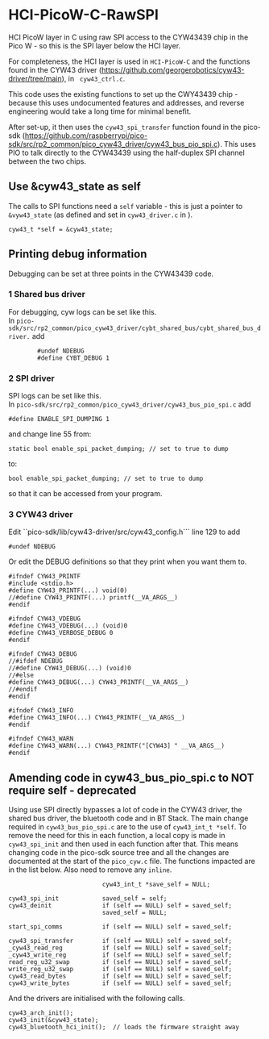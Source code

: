 # HCI-PicoW-C-RawSPI
HCI PicoW layer in C using raw SPI access to the CYW43439 chip in the Pico W - so this is the SPI layer below the HCI layer.   

For completeness, the HCI layer is used in ```HCI-PicoW-C``` and the functions found in the CYW43 driver (https://github.com/georgerobotics/cyw43-driver/tree/main), in ``` cyw43_ctrl.c```.

This code uses the existing functions to set up the CWY43439 chip - because this uses undocumented features and addresses, and reverse engineering would take a long time for minimal benefit.   

After set-up, it then uses the ```cyw43_spi_transfer``` function found in the pico-sdk (https://github.com/raspberrypi/pico-sdk/src/rp2_common/pico_cyw43_driver/cyw43_bus_pio_spi.c). This uses PIO to talk directly to the CYW43439 using the half-duplex SPI channel between the two chips.   

## Use &cyw43_state as self ##

The calls to SPI functions need a ```self``` variable - this is just a pointer to ```&vyw43_state``` (as defined and set in ```cyw43_driver.c``` in ).  
```
cyw43_t *self = &cyw43_state;
```

## Printing debug information ##

Debugging can be set at three points in the CYW43439 code.


### 1 Shared bus driver ###

For debugging, cyw logs can be set like this.   
In ```pico-sdk/src/rp2_common/pico_cyw43_driver/cybt_shared_bus/cybt_shared_bus_driver.``` add
```
        #undef NDEBUG
        #define CYBT_DEBUG 1
```

### 2 SPI driver ###

SPI logs can be set like this.   
In ```pico-sdk/src/rp2_common/pico_cyw43_driver/cyw43_bus_pio_spi.c``` add

```
#define ENABLE_SPI_DUMPING 1
```

and change line 55 from:

```
static bool enable_spi_packet_dumping; // set to true to dump
```

to:
    
```
bool enable_spi_packet_dumping; // set to true to dump
```

so that it can be accessed from your program.   

### 3 CYW43 driver ###

Edit ``pico-sdk/lib/cyw43-driver/src/cyw43_config.h``` line 129 to add

```
#undef NDEBUG
```

Or edit the DEBUG definitions so that they print when you want them to.

```
#ifndef CYW43_PRINTF
#include <stdio.h>
#define CYW43_PRINTF(...) void(0)     
//#define CYW43_PRINTF(...) printf(__VA_ARGS__)
#endif

#ifndef CYW43_VDEBUG
#define CYW43_VDEBUG(...) (void)0
#define CYW43_VERBOSE_DEBUG 0
#endif

#ifndef CYW43_DEBUG
//#ifdef NDEBUG
//#define CYW43_DEBUG(...) (void)0
//#else
#define CYW43_DEBUG(...) CYW43_PRINTF(__VA_ARGS__)
//#endif
#endif

#ifndef CYW43_INFO
#define CYW43_INFO(...) CYW43_PRINTF(__VA_ARGS__)
#endif

#ifndef CYW43_WARN
#define CYW43_WARN(...) CYW43_PRINTF("[CYW43] " __VA_ARGS__)
#endif
```


## Amending code in cyw43_bus_pio_spi.c to NOT require self - deprecated ##

Using use SPI directly bypasses a lot of code in the CYW43 driver, the shared bus driver, the bluetooth code and in BT Stack.  The main change required in ```cyw43_bus_pio_spi.c``` are to the use of ```cyw43_int_t *self```.    To remove the need for this in each function, a local copy is made in ```cyw43_spi_init``` and then used in each function after that.   This means changing code in the pico-sdk source tree and all the changes are documented at the start of the ```pico_cyw.c``` file.   The functions impacted are in the list below.   Also need to remove any ```inline```.    

```
                          cyw43_int_t *save_self = NULL;

cyw43_spi_init            saved_self = self;
cyw43_deinit              if (self == NULL) self = saved_self;
                          saved_self = NULL;

start_spi_comms           if (self == NULL) self = saved_self;

cyw43_spi_transfer        if (self == NULL) self = saved_self;
_cyw43_read_reg           if (self == NULL) self = saved_self; 
_cyw43_write_reg          if (self == NULL) self = saved_self;
read_reg_u32_swap         if (self == NULL) self = saved_self;
write_reg_u32_swap        if (self == NULL) self = saved_self;
cyw43_read_bytes          if (self == NULL) self = saved_self;
cyw43_write_bytes         if (self == NULL) self = saved_self;
```

And the drivers are initialised with the following calls.   

```
cyw43_arch_init();
cyw43_init(&cyw43_state);
cyw43_bluetooth_hci_init();  // loads the firmware straight away
```
